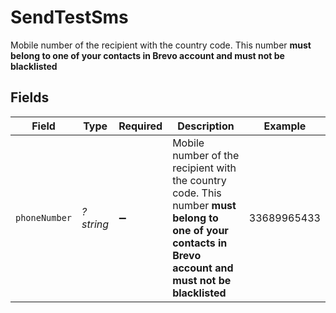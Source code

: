 # SendTestSms

Mobile number of the recipient with the country code. This number **must belong to one of your contacts in Brevo account and must not be blacklisted**



## Fields

| Field                                                                                                                                                   | Type                                                                                                                                                    | Required                                                                                                                                                | Description                                                                                                                                             | Example                                                                                                                                                 |
| ------------------------------------------------------------------------------------------------------------------------------------------------------- | ------------------------------------------------------------------------------------------------------------------------------------------------------- | ------------------------------------------------------------------------------------------------------------------------------------------------------- | ------------------------------------------------------------------------------------------------------------------------------------------------------- | ------------------------------------------------------------------------------------------------------------------------------------------------------- |
| `phoneNumber`                                                                                                                                           | *?string*                                                                                                                                               | :heavy_minus_sign:                                                                                                                                      | Mobile number of the recipient with the country code. This number **must belong to one of your contacts in Brevo account and must not be blacklisted**<br/> | 33689965433                                                                                                                                             |